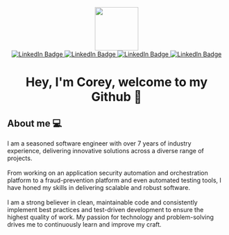 <div id="header" align="center">
  <img src="https://media.giphy.com/media/WFZvB7VIXBgiz3oDXE/giphy.gif" width="100"/>
</div>
<div id="badges" align="center">
   <a href="https://www.coreyduffy.com/">
    <img src="https://img.shields.io/badge/Website-grey?style=for-the-badge&logo=html5&logoColor=white" alt="LinkedIn Badge"/>
  </a>
  <a href="https://www.linkedin.com/in/coreyduffy/">
    <img src="https://img.shields.io/badge/LinkedIn-blue?style=for-the-badge&logo=linkedin&logoColor=white" alt="LinkedIn Badge"/>
  </a>
   <a href="https://medium.com/@gentle_jade_pig_257/">
    <img src="https://img.shields.io/badge/Medium-6a994e?style=for-the-badge&logo=medium&logoColor=white" alt="LinkedIn Badge"/>
  </a>
   <a href="https://www.quora.com/profile/Corey-Duffy-18">
    <img src="https://img.shields.io/badge/Quora-red?style=for-the-badge&logo=quora&logoColor=white" alt="LinkedIn Badge"/>
  </a>
</div>

<h1 align="center">
  Hey, I'm Corey, welcome to my Github 👋
</h1>

<h2>
About me 💻
</h2>
I am a seasoned software engineer with over 7 years of industry experience, delivering innovative solutions across a diverse range of projects.
<br/>
<br/>
From working on an application security automation and orchestration platform to a fraud-prevention platform and even automated testing tools, I have honed my skills in delivering scalable and robust software.  
<br/>
<br/>
I am a strong believer in clean, maintainable code and consistently implement best practices and test-driven development to ensure the highest quality of work. My passion for technology and problem-solving drives me to continuously learn and improve my craft.

<!--

**coreyduffy/coreyduffy** is a ✨ _special_ ✨ repository because its `README.md` (this file) appears on your GitHub profile.

Here are some ideas to get you started:

- 🔭 I’m currently working on ...
- 🌱 I’m currently learning ...
- 👯 I’m looking to collaborate on ...
- 🤔 I’m looking for help with ...
- 💬 Ask me about ...
- 📫 How to reach me: ...
- 😄 Pronouns: ...
- ⚡ Fun fact: ...
-->
